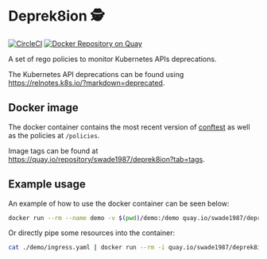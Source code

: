 # Deprek8ion 🕵️‍

[![CircleCI](https://circleci.com/gh/swade1987/deprek8ion.svg?style=svg)](https://circleci.com/gh/swade1987/deprek8ion)
[![Docker Repository on Quay](https://quay.io/repository/swade1987/deprek8ion/status "Docker Repository on Quay")](https://quay.io/repository/swade1987/deprek8ion)

A set of rego policies to monitor Kubernetes APIs deprecations.

The Kubernetes API deprecations can be found using <https://relnotes.k8s.io/?markdown=deprecated>.

## Docker image

The docker container contains the most recent version of [conftest](https://github.com/instrumenta/conftest) as well as the policies at `/policies`.

Image tags can be found at <https://quay.io/repository/swade1987/deprek8ion?tab=tags>.

## Example usage

An example of how to use the docker container can be seen below:

```sh
docker run --rm --name demo -v $(pwd)/demo:/demo quay.io/swade1987/deprek8ion:1.1.7 /demo/ingress.yaml
```

Or directly pipe some resources into the container:

```sh
cat ./demo/ingress.yaml | docker run --rm -i quay.io/swade1987/deprek8ion:1.1.7 -
```
